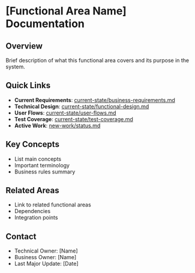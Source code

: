 # [Functional Area Name] Documentation
<!-- Last Updated: YYYY-MM-DD -->
<!-- Version: 1.0 -->
<!-- Owner: [Team/Person Name] -->
<!-- Status: Active -->

## Overview
Brief description of what this functional area covers and its purpose in the system.

## Quick Links
- **Current Requirements**: [current-state/business-requirements.md](current-state/business-requirements.md)
- **Technical Design**: [current-state/functional-design.md](current-state/functional-design.md)
- **User Flows**: [current-state/user-flows.md](current-state/user-flows.md)
- **Test Coverage**: [current-state/test-coverage.md](current-state/test-coverage.md)
- **Active Work**: [new-work/status.md](new-work/status.md)

## Key Concepts
- List main concepts
- Important terminology
- Business rules summary

## Related Areas
- Link to related functional areas
- Dependencies
- Integration points

## Contact
- Technical Owner: [Name]
- Business Owner: [Name]
- Last Major Update: [Date]